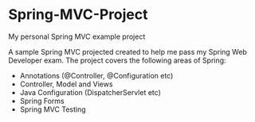 Spring-MVC-Project
==================

My personal Spring MVC example project


A sample Spring MVC projected created to help me pass my Spring Web Developer exam. The project covers the following areas of Spring: 

  - Annotations (@Controller, @Configuration etc)
  - Controller, Model and Views
  - Java Configuration (DispatcherServlet etc)
  - Spring Forms
  - Spring MVC Testing
